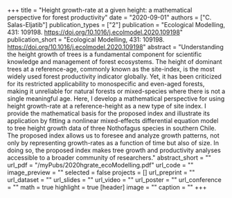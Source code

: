 +++
title = "Height growth-rate at a given height: a mathematical perspective for forest productivity"
date = "2020-09-01"
authors = ["C. Salas-Eljatib"]
publication_types = ["2"]
publication = "Ecological Modelling, 431: 109198. https://doi.org/10.1016/j.ecolmodel.2020.109198"
publication_short = "Ecological Modelling, 431: 109198. https://doi.org/10.1016/j.ecolmodel.2020.109198"
abstract = "Understanding the height growth of trees is a fundamental component for scientific knowledge and management of forest ecosystems. The height of dominant trees at a reference-age, commonly known as the site-index, is the most widely used forest productivity indicator globally. Yet, it has been criticized for its restricted applicability to monospecific and even-aged forests, making it unreliable for natural forests or mixed-species where there is not a single meaningful age. Here, I develop a mathematical perspective for using height growth-rate at a reference-height as a new type of site index. I provide the mathematical basis for the proposed index and illustrate its application by fitting a nonlinear mixed-effects differential equation model to tree height growth data of three Nothofagus species in southern Chile. The proposed index allows us to foresee and analyze growth patterns, not only by representing growth-rates as a function of time but also of size. In doing so, the proposed index makes tree growth and productivity analyses accessible to a broader community of researchers."
abstract_short = ""
url_pdf = "/myPubs/2020hgrate_ecoModelling.pdf"
url_code = ""
image_preview = ""
selected = false
projects = []
url_preprint = ""
url_dataset = ""
url_slides = ""
url_video = ""
url_poster = ""
url_conference = ""
math = true
highlight = true
[header]
image = ""
caption = ""
+++
